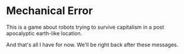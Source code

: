 # Mechanical Error

This is a game about robots trying to survive capitalism in a post apocalyptic earth-like location.

And that's all I have for now. We'll be right back after these messages.

